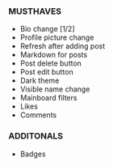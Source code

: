 ### MUSTHAVES
- Bio change [1/2]
- Profile picture change
- Refresh after adding post
- Markdown for posts
- Post delete button
- Post edit button
- Dark theme
- Visible name change
- Mainboard filters
- Likes
- Comments

### ADDITONALS
- Badges
